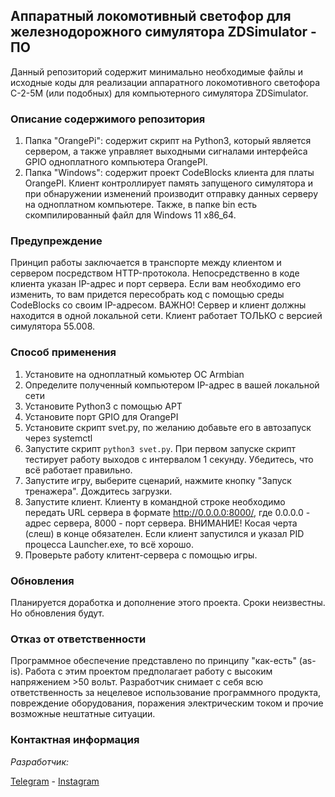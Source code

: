 ## Аппаратный локомотивный светофор для железнодорожного симулятора ZDSimulator - ПО
Данный репозиторий содержит минимально необходимые файлы и исходные коды для реализации аппаратного локомотивного светофора С-2-5М (или подобных) для компьютерного симулятора ZDSimulator.
### Описание содержимого репозитория

 1. Папка "OrangePi": содержит скрипт на Python3, который является сервером, а также управляет выходными сигналами интерфейса GPIO одноплатного компьютера OrangePI.
 2. Папка "Windows": содержит проект CodeBlocks клиента для платы OrangePI. Клиент контроллирует память запущеного симулятора и при обнаружении изменений производит отправку данных серверу на одноплатном компьютере. Также, в папке bin есть скомпилированный файл для Windows 11 x86_64.
### Предупреждение
 Принцип работы заключается в транспорте между клиентом и сервером посредством HTTP-протокола. Непосредственно в коде клиента указан IP-адрес и порт сервера. Если вам необходимо его изменить, то вам придется пересобрать код с помощью среды CodeBlocks со своим IP-адресом.
 ВАЖНО! Сервер и клиент должны находится в одной локальной сети.
 Клиент работает ТОЛЬКО с версией симулятора 55.008.
 ### Способ применения
 
 1. Установите на одноплатный комьютер ОС Armbian
 2. Определите полученный компьютером IP-адрес в вашей локальной сети
 3. Установите Python3 с помощью APT
 4. Установите порт GPIO для OrangePI
 5. Установите скрипт svet.py, по желанию добавьте его в автозапуск через systemctl
 6. Запустите скрипт `python3 svet.py`. При первом запуске скрипт тестирует работу выходов с интервалом 1 секунду. Убедитесь, что всё работает правильно.
 7. Запустите игру, выберите сценарий, нажмите кнопку "Запуск тренажера". Дождитесь загрузки.
 8. Запустите клиент. Клиенту в командной строке необходимо передать URL сервера в формате http://0.0.0.0:8000/, где 0.0.0.0 - адрес сервера, 8000 - порт сервера. ВНИМАНИЕ! Косая черта (слеш) в конце обязателен. Если клиент запустился и указал PID процесса Launcher.exe, то всё хорошо.
 9. Проверьте работу клитент-сервера с помощью игры. 
### Обновления
Планируется доработка и дополнение этого проекта. Сроки неизвестны. Но обновления будут.

### Отказ от ответственности
Программное обеспечение представлено по принципу "как-есть" (as-is).
Работа с этим проектом предполагает работу с высоким напряжением >50 вольт.
Разработчик снимает с себя всю ответственность за нецелевое использование программного продукта, повреждение оборудования, поражения электрическим током и прочие возможные нештатные ситуации.
### Контактная информация
*Разработчик:*

 [Telegram](https://t.me/ur3zlt) - [Instagram](https://instagram.com/dmitrymechanic)

